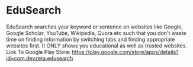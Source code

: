 # EduSearch
EduSearch searches your keyword or sentence on websites like Google, Google Scholar, YouTube, Wikipedia, Quora etc such that you don't waste time on finding information by switching tabs and finding appropriate websites first. It ONLY shows you educational as well as trusted websites. 
Link To Google Play Store: https://play.google.com/store/apps/details?id=com.devzeta.edusearch
